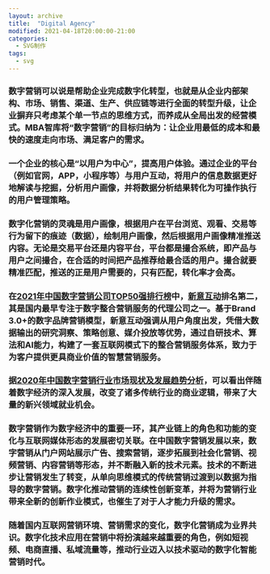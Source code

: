 ```yaml
---
layout: archive
title:  "Digital Agency"
modified: 2021-04-18T20:00:00-21:00
categories: 
  - SVG制作
tags:
  - svg
---
```


### 数字营销可以说是帮助企业完成数字化转型，也就是从企业内部架构、市场、销售、渠道、生产、供应链等进行全面的转型升级，让企业摒弃只考虑某个单一节点的思维方式，而养成从全局出发的经营模式。MBA智库将“数字营销”的目标归纳为：让企业用最低的成本和最快的速度走向市场、满足客户的需求。

### 一个企业的核心是“以用户为中心”，提高用户体验。通过企业的平台（例如官网，APP，小程序等）与用户互动，将用户的信息数据更好地解读与挖掘，分析用户画像，并将数据分析结果转化为可操作执行的用户管理策略。

### 数字化营销的灵魂是用户画像，根据用户在平台浏览、观看、交易等行为留下的痕迹（数据），绘制用户画像，然后根据用户画像精准推送内容。无论是交易平台还是内容平台，平台都是撮合系统，即产品与用户之间撮合，在合适的时间把产品推荐给最合适的用户。撮合就要精准匹配，推送的正是用户需要的，只有匹配，转化率才会高。

### 在[2021年中国数字营销公司TOP50强排行榜](https://baijiahao.baidu.com/s?id=1692559016281936066&wfr=spider&for=pc)中，[新意互动](http://www.cig.com.cn/)排名第二，其是国内最早专注于数字整合营销服务的代理公司之一。基于Brand 3.0+的数字品牌营销模型，新意互动强调从用户角度出发，凭借大数据输出的研究洞察、策略创意、媒介投放等优势，通过自研技术、算法和AI能力，构建了一套互联网模式下的整合营销服务体系，致力于为客户提供更具商业价值的智慧营销服务。

### 据[2020年中国数字营销行业市场现状及发展趋势分析](https://bg.qianzhan.com/report/detail/300/210315-6d780b0a.html)，可以看出伴随着数字经济的深入发展，改变了诸多传统行业的商业逻辑，带来了大量的新兴领域就业机会。

### 数字营销作为数字经济中的重要一环，其产业链上的角色和功能的变化与互联网媒体形态的发展密切关联。在中国数字营销发展以来，数字营销从门户网站展示广告、搜索营销，逐步拓展到社会化营销、视频营销、内容营销等形态，并不断融入新的技术元素。技术的不断进步让营销发生了转变，从单向思维模式的传统营销过渡到以数据为指导的数字营销。数字化推动营销的连续性创新变革，并将为营销行业带来全新的创新作业模式，也催生了对于人才能力升级的需求。

### 随着国内互联网营销环境、营销需求的变化，数字化营销成为业界共识。数字化技术应用在营销中将扮演越来越重要的角色，例如短视频、电商直播、私域流量等，推动行业迈入以技术驱动的数字化智能营销时代。

